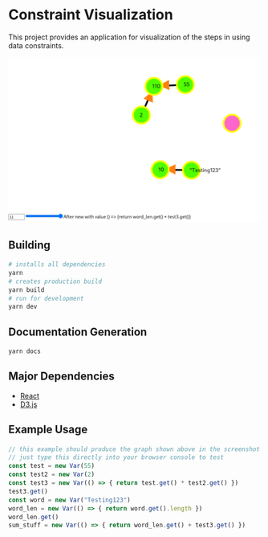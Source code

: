 # Constraint Visualization

This project provides an application for visualization of the steps in using data constraints.

![Screenshot](./assets/constraint-vis-screenshot.png)

## Building

```bash
# installs all dependencies
yarn
# creates production build
yarn build
# run for development
yarn dev
```

## Documentation Generation

```bash
yarn docs
```

## Major Dependencies
  - [React](https://reactjs.org/)
  - [D3.js](https://d3js.org/)

## Example Usage

```typescript
// this example should produce the graph shown above in the screenshot
// just type this directly into your browser console to test
const test = new Var(55)
const test2 = new Var(2)
const test3 = new Var(() => { return test.get() * test2.get() })
test3.get()
const word = new Var("Testing123")
word_len = new Var(() => { return word.get().length })
word_len.get()
sum_stuff = new Var(() => { return word_len.get() + test3.get() })
```